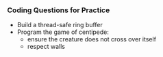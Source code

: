 ### Coding Questions for Practice

* Build a thread-safe ring buffer
* Program the game of centipede:
   * ensure the creature does not cross over itself
   * respect walls

